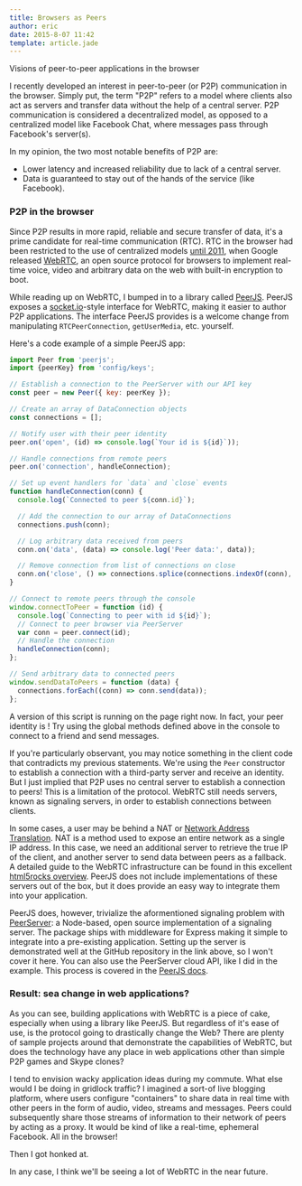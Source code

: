 ```yaml
---
title: Browsers as Peers
author: eric
date: 2015-8-07 11:42
template: article.jade
---
```

Visions of peer-to-peer applications in the browser
<span class="more"></span>

I recently developed an interest in peer-to-peer (or P2P) communication in
the browser. Simply put, the term "P2P" refers to a model where clients also act
as servers and transfer data without the help of a central server.
P2P communication is considered a decentralized model, as opposed to a
centralized model like Facebook Chat, where messages pass through Facebook's
server(s).

In my opinion, the two most notable benefits of P2P are:
- Lower latency and increased reliability due to lack of a central server.
- Data is guaranteed to stay out of the hands of the service (like Facebook).

### P2P in the browser

Since P2P results in more rapid, reliable and secure transfer of data, it's a
prime candidate for real-time communication (RTC). RTC in the browser had been
restricted to the use of centralized models [until 2011](http://lists.w3.org/Archives/Public/public-webrtc/2011May/0022.html "WebRTC release"),
when Google released [WebRTC](http://w3c.github.io/webrtc-pc/ "WebRTC WC3 Editors Draft"),
an open source protocol for browsers to implement real-time voice, video and
arbitrary data on the web with built-in encryption to boot.

While reading up on WebRTC, I bumped in to a library called [PeerJS](http://peerjs.com/, "PeerJS website").
PeerJS exposes a [socket.io](http://socket.io/ "SocketIO website")-style
interface for WebRTC, making it easier to author P2P applications. The interface
PeerJS provides is a welcome change from manipulating `RTCPeerConnection`,
`getUserMedia`, etc. yourself.

Here's a code example of a simple PeerJS app:

```javascript
import Peer from 'peerjs';
import {peerKey} from 'config/keys';

// Establish a connection to the PeerServer with our API key
const peer = new Peer({ key: peerKey });

// Create an array of DataConnection objects
const connections = [];

// Notify user with their peer identity
peer.on('open', (id) => console.log(`Your id is ${id}`));

// Handle connections from remote peers
peer.on('connection', handleConnection);

// Set up event handlers for `data` and `close` events
function handleConnection(conn) {
  console.log(`Connected to peer ${conn.id}`);

  // Add the connection to our array of DataConnections
  connections.push(conn);

  // Log arbitrary data received from peers
  conn.on('data', (data) => console.log('Peer data:', data));

  // Remove connection from list of connections on close
  conn.on('close', () => connections.splice(connections.indexOf(conn), 1));
}

// Connect to remote peers through the console
window.connectToPeer = function (id) {
  console.log(`Connecting to peer with id ${id}`);
  // Connect to peer browser via PeerServer
  var conn = peer.connect(id);
  // Handle the connection
  handleConnection(conn);
};

// Send arbitrary data to connected peers
window.sendDataToPeers = function (data) {
  connections.forEach((conn) => conn.send(data));
};
```

<p id="peer-example" class="Box Box--aside">
A version of this script is running on the page right now. In fact, your peer
identity is <code id="peer-id"></code>! Try using the global methods defined
above in the console to connect to a friend and send messages.
</p>

If you're particularly observant, you may notice something in the client code
that contradicts my previous statements. We're using the `Peer` constructor
to establish a connection with a third-party server and receive an identity.
But I just implied that P2P uses no central server to establish a connection
to peers! This is a limitation of the protocol. WebRTC still needs servers,
known as signaling servers, in order to establish connections between clients.

In some cases, a user may be behind a NAT or [Network Address Translation](https://en.wikipedia.org/wiki/Network_address_translation). NAT is a method used to expose an entire network as a single IP address. In this case, we need
an additional server to retrieve the true IP of the client, and another server
to send data between peers as a fallback. A detailed guide to the WebRTC
infrastructure can be found in this excellent [html5rocks overview](http://www.html5rocks.com/en/tutorials/webrtc/infrastructure/ "html5rocks WebRTC infrastructure overview"). PeerJS does not include implementations of
these servers out of the box, but it does provide an easy way to integrate them
into your application.

PeerJS does, however, trivialize the aformentioned signaling problem with
[PeerServer](https://github.com/peers/peerjs-server "PeerServer repository"):
a Node-based, open source implementation of a signaling server. The
package ships with middleware for Express making it simple to integrate into a
pre-existing application. Setting up the server is demonstrated well at the
GitHub repository in the link above, so I won't cover it here. You can also
use the PeerServer cloud API, like I did in the example. This process is covered
in the [PeerJS docs](http://peerjs.com/docs "PeerJS docs").

### Result: sea change in web applications?

As you can see, building applications with WebRTC is a piece of cake, especially
when using a library like PeerJS. But regardless of it's ease of use,
is the protocol going to drastically change the Web? There are plenty of sample
projects around that demonstrate the capabilities of WebRTC, but does the
technology have any place in web applications other than simple P2P games and
Skype clones?

I tend to envision wacky application ideas during my commute. What else would
I be doing in gridlock traffic? I imagined a sort-of live blogging platform,
where users configure "containers" to share data in real time with other peers
in the form of audio, video, streams and messages. Peers could subsequently
share those streams of information to their network of peers by acting as a
proxy. It would be kind of like a real-time, ephemeral Facebook. All in the
browser!

Then I got honked at.

In any case, I think we'll be seeing a lot of WebRTC in the near future.

<script src="https://cdnjs.cloudflare.com/ajax/libs/peerjs/0.3.14/peer.min.js" type="text/javascript"></script>
<script src="main.js" type="text/javascript"></script>
